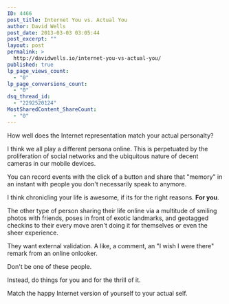 ```yaml
---
ID: 4466
post_title: Internet You vs. Actual You
author: David Wells
post_date: 2013-03-03 03:05:44
post_excerpt: ""
layout: post
permalink: >
  http://davidwells.io/internet-you-vs-actual-you/
published: true
lp_page_views_count:
  - "0"
lp_page_conversions_count:
  - "0"
dsq_thread_id:
  - "2292520124"
MostSharedContent_ShareCount:
  - "0"
---
```

How well does the Internet representation match your actual personalty?

I think we all play a different persona online. This is perpetuated by the proliferation of social networks and the ubiquitous nature of decent cameras in our mobile devices.

You can record events with the click of a button and share that "memory" in an instant with people you don't necessarily speak to anymore.

I think chronicling your life is awesome, if its for the right reasons. <strong>For you</strong>.

The other type of person sharing their life online via a multitude of smiling photos with friends, poses in front of exotic landmarks, and geotagged checkins to their every move aren't doing it for themselves or even the sheer experience.

They want external validation. A like, a comment, an "I wish I were there" remark from an online onlooker.

Don't be one of these people.

Instead, do things for you and for the thrill of it.

Match the happy Internet version of yourself to your actual self.